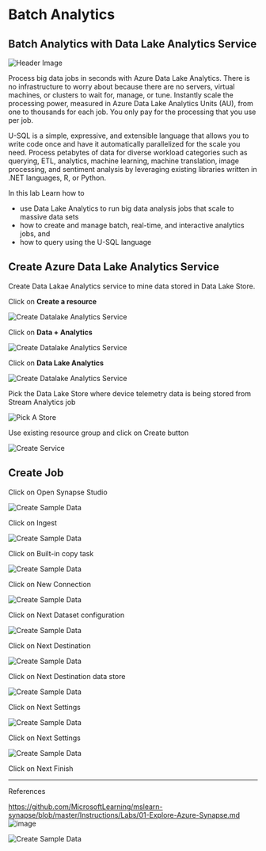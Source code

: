 # Batch Analytics

## Batch Analytics with Data Lake Analytics Service

![Header Image](images/datalakeanalytics.png)

Process big data jobs in seconds with Azure Data Lake Analytics. There is no infrastructure to worry about because there are no servers, virtual machines, or clusters to wait for, manage, or tune. Instantly scale the processing power, measured in Azure Data Lake Analytics Units (AU), from one to thousands for each job. You only pay for the processing that you use per job.

U-SQL is a simple, expressive, and extensible language that allows you to write code once and have it automatically parallelized for the scale you need. Process petabytes of data for diverse workload categories such as querying, ETL, analytics, machine learning, machine translation, image processing, and sentiment analysis by leveraging existing libraries written in .NET languages, R, or Python.

In this lab Learn how to 

* use Data Lake Analytics to run big data analysis jobs that scale to massive data sets
* how to create and manage batch, real-time, and interactive analytics jobs, and 
* how to query using the U-SQL language

## Create Azure Data Lake Analytics Service

Create Data Lakae Analytics service to mine data stored in Data Lake Store.

Click on **Create a resource**

![Create Datalake Analytics Service](images/create_resource.png)

Click on **Data + Analytics**

![Create Datalake Analytics Service](images/dataanalytics.png)

Click on **Data Lake Analytics**

![Create Datalake Analytics Service](images/01_Create_Data_Lake_Analytics_Servicev2.png)

Pick the Data Lake Store where device telemetry data is being stored from Stream Analytics job

![Pick A Store](images/02_Create_Data_Lake_Pick_Storev2.png)

Use existing resource group and click on Create button

![Create Service](images/03_Create_Data_Lake_Analytics_Successv2.png)

## Create Job

Click on Open Synapse Studio

![Create Sample Data](images/image033.png)

Click on Ingest

![Create Sample Data](images/image034.png)

Click on Built-in copy task

![Create Sample Data](images/image035.png)

Click on New Connection

![Create Sample Data](images/image036.png)

Click on Next Dataset configuration

![Create Sample Data](images/image037.png)

Click on Next Destination

![Create Sample Data](images/image038.png)

Click on Next Destination data store 

![Create Sample Data](images/image040.png)

Click on Next Settings

![Create Sample Data](images/image041.png)

Click on Next Settings 

![Create Sample Data](images/image042.png)

Click on Next Finish 






-------

References

https://github.com/MicrosoftLearning/mslearn-synapse/blob/master/Instructions/Labs/01-Explore-Azure-Synapse.md
![image](https://github.com/steve-cardenas/azureiotlabs/assets/120434396/8e07ad4c-b381-402e-8805-a49ee86b9dd2)

![Create Sample Data](images/image043.png)




